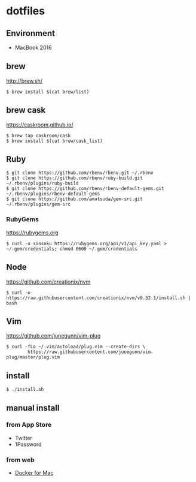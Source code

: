 # dotfiles

## Environment

* MacBook 2016

## brew

http://brew.sh/

```
$ brew install $(cat brew/list)
```

## brew cask

https://caskroom.github.io/

```
$ brew tap caskroom/cask
$ brew install $(cat brew/cask_list)
```

## Ruby

```
$ git clone https://github.com/rbenv/rbenv.git ~/.rbenv
$ git clone https://github.com/rbenv/ruby-build.git ~/.rbenv/plugins/ruby-build
$ git clone https://github.com/rbenv/rbenv-default-gems.git ~/.rbenv/plugins/rbenv-default-gems
$ git clone https://github.com/amatsuda/gem-src.git ~/.rbenv/plugins/gem-src
```

### RubyGems

https://rubygems.org

```
$ curl -u sinsoku https://rubygems.org/api/v1/api_key.yaml > ~/.gem/credentials; chmod 0600 ~/.gem/credentials
```

## Node

https://github.com/creationix/nvm

```
$ curl -o- https://raw.githubusercontent.com/creationix/nvm/v0.32.1/install.sh | bash
```

## Vim

https://github.com/junegunn/vim-plug

```
$ curl -fLo ~/.vim/autoload/plug.vim --create-dirs \
        https://raw.githubusercontent.com/junegunn/vim-plug/master/plug.vim
```

## install

```
$ ./install.sh
```

## manual install

### from App Store

- Twitter
- 1Password

### from web

- [Docker for Mac](https://docs.docker.com/docker-for-mac/)
